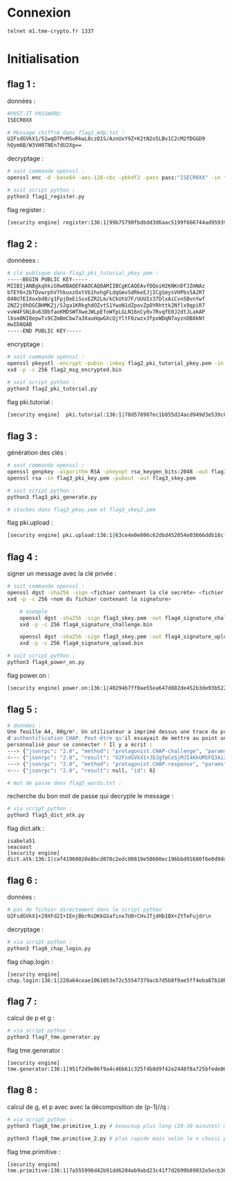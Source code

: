# Connexion
```bash
telnet m1.tme-crypto.fr 1337
```

# Initialisation

## flag 1 :

données :
```bash
#POST-IT PASSWORD: 
ISECR0XX

# Message chiffré dans flag1_mdp.txt :
U2FsdGVkX1/51wqD7PnMSuRkwL8czQ1S/AznUxY9Z+K2tN2o5LBv1C2cM2fDGGD9
hQym6B/W3VH0TNEn7dU2Xg==
```

decryptage :
```bash
# soit commande openssl :
openssl enc -d -base64 -aes-128-cbc -pbkdf2 -pass pass:"ISECR0XX" -in flag1_mdp.txt

# soit script python :
python3 flag1_register.py
```

flag register :
```bash
[security engine] register:136:1|99b75790fbdbdd3d6aac5199f666744ad95939df184fe9d9bae148672833729d
```


## flag 2 :

donnéees :
```bash
# clé publique dans flag2_pki_tutorial_pkey.pem :
-----BEGIN PUBLIC KEY-----
MIIBIjANBgkqhkiG9w0BAQEFAAOCAQ8AMIIBCgKCAQEAvfOQoiH2KNKnDfJZmNAz
bTEY6+2bTDvwrphV7hkuxzOxtVb1hxhgFLdqGmvSdRkeEJjICgSmysVHPbs5A2RT
040U7EIXoxbd0/g1FpjDeEiSsxEZR2Lm/kCkUtU7F/UUUIz37DlxAiCvn5BvnYwf
2NZ2j0hDGCBHMKZj/SJga1KRkghdOZvtS1YwoN1dZpovZpOYRhttk2Nflx9qpiR7
vvW4FSNi8u63DbfaoKMDSWTXweJWLpEfoWfpLGLN16nCy0v7RvqfE0J2dtJLakAP
lbsm8NI0epwTs9CZmBmCbw7a3XauHqwGXcQjYltF0zwzx3fpxWDqN7ayznDB8kNt
mwIDAQAB
-----END PUBLIC KEY-----
```

encryptage :
```bash
# soit commande openssl :
openssl pkeyutl -encrypt -pubin -inkey flag2_pki_tutorial_pkey.pem -in flag2_msg.txt -out flag2_msg_encrypted.bin
xxd -p -c 256 flag2_msg_encrypted.bin

# soit script python :
python3 flag2_pki_tutorial.py
```
flag pki.tutorial :
```bash
[security engine]  pki.tutorial:136:1|78d578987ec1b855d24acd949d3e539c0e014982e4050cfb0add6e9dea3e40ce
```


## flag 3 :

génération des clés :
```bash
# soit commande openssl :
openssl genpkey -algorithm RSA -pkeyopt rsa_keygen_bits:2048 -out flag3_pkey # clé privée
openssl rsa -in flag3_pki_key.pem -pubout -out flag3_skey.pem  				 # clé publique

# soit script python :
python3 flag3_pki_generate.py

# stockés dans flag3_pkey.pem et flag3_skey2.pem
```

flag pki.upload :
```bash
[security engine] pki.upload:136:1|63ce4e0e806c62dbd452054e03666ddb18cfa88833ef4950701dab7cb0fb0fb8
```

## flag 4 :

signer un message avec la clé privée :
```bash
# soit commande openssl :
openssl dgst -sha256 -sign <fichier contenant la clé secrète> <fichier contenant le message> 
xxd -p -c 256 <nom du fichier contenant la signature>

	# exemple
	openssl dgst -sha256 -sign flag3_skey.pem -out flag4_signature_challenge.bin flag4_challenge.txt
	xxd -p -c 256 flag4_signature_challenge.bin

	openssl dgst -sha256 -sign flag3_skey.pem -out flag4_signature_upload.bin flag4_upload.txt
	xxd -p -c 256 flag4_signature_upload.bin

# soit script python :
python3 flag4_power_on.py
```
flag power.on :

```bash
[security engine] power.on:136:1|40294b7ff0ae55ea647d882de452b3de93b5226d6eff895f7abc1abcba5b89df
```


## flag 5 :

```bash
# données :
Une feuille A4, 80g/m². Un utilisateur a imprimé dessus une trace du protocole 
d'authentification CHAP. Peut-être qu'il essayait de mettre au point un client
personnalisé pour se connecter ? Il y a écrit :
---> {"jsonrpc": "2.0", "method": "protagonist.CHAP-challenge", "params": {"world_id": "8bef1547cc426dea0b72577e78cf6172", "username": "isabela51"}, "id": 5}
<--- {"jsonrpc": "2.0", "result": "U2FsdGVkX1+JDJgfeCeSjMJI4KkUMSFQ3Ai2ZyUFIAeyeabQ2JYbfJt66sUKMfur\n", "id": 5}
---> {"jsonrpc": "2.0", "method": "protagonist.CHAP-response", "params": {"world_id": "8bef1547cc426dea0b72577e78cf6172", "response": "snood wafts lusts niece bulgy"}, "id": 6}
<--- {"jsonrpc": "2.0", "result": null, "id": 6}

# mot de passe dans flag5_words.txt :
```

recherche du bon mot de passe qui decrypte le message :
```bash
# via script python :
python3 flag5_dict_atk.py
```

flag dict.atk :
```
isabela51
seacoast
[security engine] dict.atk:136:1|caf41960020e8bcd070c2edc00819e50600ec196bbd91680f6e0d9dda67f8c44
```

## flag 6 :

données :
```bash
# pas de fichier directement dans le script python
U2FsdGVkX1+29XFd2I+IEnjBbrRsDKkGSafinx7U0rCHvJTjdHb1BX+ZtTeFujdr\n
```

decryptage :
```bash
# via script python :
python3 flag6_chap_login.py 
```

flag chap.login :
```
[security engine] chap.login:136:1|220a64ceae1061053e72c55547379acb7d5b8f0ae5ff4eba87b10b146808eb4d
```	

## flag 7 :

calcul de p et g :
```bash
# via script python :
python3 flag7_tme.generator.py
```
flag tme.generator :
```
[security engine] tme.generator:136:1|951f2d9e86f9a4c46b61c325f4b8d9f42e2448f8a725bfede0003865346a92ae
```

## flag 8 :

calcul de g, et p avec avec la décomposition de (p-1)//q :
```bash
# via script python :
python3 flag8_tme.primitive_1.py # beaucoup plus long (20-30 minutes) mais quasi sûr de trouver la solution

python3 flag8_tme.primitive_2.py # plus rapide mais selon le n choisi peut ne pas trouver de solution
```

flag tme.primitive :
```
[security engine] tme.primitive:136:1|7a555996d42b91dd6204ab9abd23c41f7d2699b89032e5ecb36a57c2e7a614cd
```